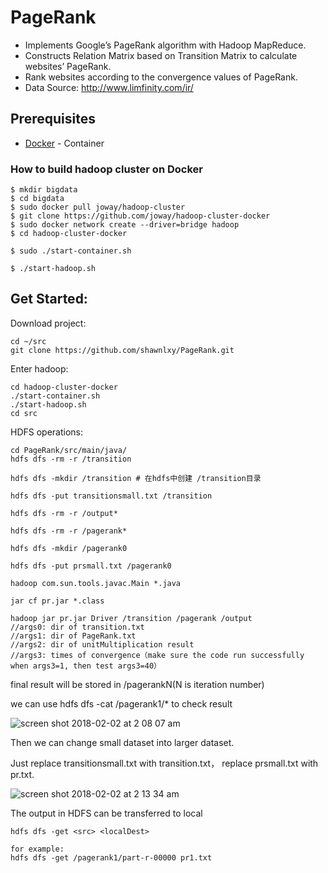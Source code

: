 # PageRank

* Implements Google’s PageRank algorithm with Hadoop MapReduce.
* Constructs Relation Matrix based on Transition Matrix to calculate websites’ PageRank.
* Rank websites according to the convergence values of PageRank.
* Data Source: http://www.limfinity.com/ir/

## Prerequisites 

* [Docker](https://docs.docker.com/) - Container

### How to build hadoop cluster on Docker

```
$ mkdir bigdata
$ cd bigdata
$ sudo docker pull joway/hadoop-cluster 
$ git clone https://github.com/joway/hadoop-cluster-docker 
$ sudo docker network create --driver=bridge hadoop 
$ cd hadoop-cluster-docker

$ sudo ./start-container.sh

$ ./start-hadoop.sh
```


## Get Started:
Download project:
```
cd ~/src
git clone https://github.com/shawnlxy/PageRank.git
```
Enter hadoop:
```
cd hadoop-cluster-docker
./start-container.sh
./start-hadoop.sh
cd src
```
HDFS operations:
```
cd PageRank/src/main/java/
hdfs dfs -rm -r /transition 

hdfs dfs -mkdir /transition # 在hdfs中创建 /transition目录

hdfs dfs -put transitionsmall.txt /transition 

hdfs dfs -rm -r /output* 

hdfs dfs -rm -r /pagerank* 

hdfs dfs -mkdir /pagerank0 

hdfs dfs -put prsmall.txt /pagerank0 

hadoop com.sun.tools.javac.Main *.java 

jar cf pr.jar *.class 

hadoop jar pr.jar Driver /transition /pagerank /output 
//args0: dir of transition.txt
//args1: dir of PageRank.txt
//args2: dir of unitMultiplication result
//args3: times of convergence（make sure the code run successfully when args3=1, then test args3=40）

```
final result will be stored in /pagerankN(N is iteration number)

we can use hdfs dfs -cat /pagerank1/* to check result

![screen shot 2018-02-02 at 2 08 07 am](https://user-images.githubusercontent.com/36029186/35721399-d267662c-07bf-11e8-9dbe-19ddab88c907.png)

Then we can change small dataset into larger dataset.

Just replace transitionsmall.txt with transition.txt， replace prsmall.txt with pr.txt.

![screen shot 2018-02-02 at 2 13 34 am](https://user-images.githubusercontent.com/36029186/35721412-e4ed88d0-07bf-11e8-8519-3e5d39589ce8.png)

The output in HDFS can be transferred to local
```
hdfs dfs -get <src> <localDest>

for example:
hdfs dfs -get /pagerank1/part-r-00000 pr1.txt
```
